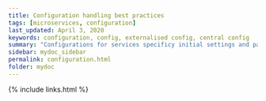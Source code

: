 ```yaml
---
title: Configuration handling best practices
tags: [microservices, configuration]
last_updated: April 3, 2020
keywords: configuration, config, externalised config, central config
summary: "Configurations for services specificy initial settings and parameters for their runtime behaviour. These could be name-value pairs or more refined configuration settings with section and sub-section goruping. Config values could be specified in a file, passed via command line, read from environment variables,retrieved via a config service or other similar sources provided by the runtime framework or environment. They could be specified in a variety of formats including yaml, json, xml, and application property files."
sidebar: mydoc_sidebar
permalink: configuration.html
folder: mydoc
---
```

{% include links.html %}